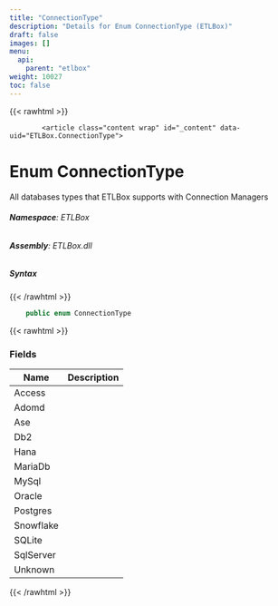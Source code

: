 ```yaml
---
title: "ConnectionType"
description: "Details for Enum ConnectionType (ETLBox)"
draft: false
images: []
menu:
  api:
    parent: "etlbox"
weight: 10027
toc: false
---
```


{{< rawhtml >}}

            <article class="content wrap" id="_content" data-uid="ETLBox.ConnectionType">
  <h1 id="ETLBox_ConnectionType" data-uid="ETLBox.ConnectionType" class="text-break">Enum ConnectionType
</h1>
  <div class="markdown level0 summary"><p>All databases types that ETLBox supports with Connection Managers</p>
</div>
  <div class="markdown level0 conceptual"></div>
<h6><strong>Namespace</strong>: ETLBox</h6>
  <h6><strong>Assembly</strong>: ETLBox.dll</h6>
  <h5 id="ETLBox_ConnectionType_syntax">Syntax</h5>
{{< /rawhtml >}}

```C#
    public enum ConnectionType
```

{{< rawhtml >}}
  <h3 id="fields">Fields
</h3>
  <table class="table table-bordered table-striped table-condensed">
    <thead>
      <tr>
        <th>Name</th>
        <th>Description</th>
      </tr>
    <thead>
    <tbody>
      <tr>
        <td id="ETLBox_ConnectionType_Access">Access</td>
        <td></td>
      </tr>
      <tr>
        <td id="ETLBox_ConnectionType_Adomd">Adomd</td>
        <td></td>
      </tr>
      <tr>
        <td id="ETLBox_ConnectionType_Ase">Ase</td>
        <td></td>
      </tr>
      <tr>
        <td id="ETLBox_ConnectionType_Db2">Db2</td>
        <td></td>
      </tr>
      <tr>
        <td id="ETLBox_ConnectionType_Hana">Hana</td>
        <td></td>
      </tr>
      <tr>
        <td id="ETLBox_ConnectionType_MariaDb">MariaDb</td>
        <td></td>
      </tr>
      <tr>
        <td id="ETLBox_ConnectionType_MySql">MySql</td>
        <td></td>
      </tr>
      <tr>
        <td id="ETLBox_ConnectionType_Oracle">Oracle</td>
        <td></td>
      </tr>
      <tr>
        <td id="ETLBox_ConnectionType_Postgres">Postgres</td>
        <td></td>
      </tr>
      <tr>
        <td id="ETLBox_ConnectionType_Snowflake">Snowflake</td>
        <td></td>
      </tr>
      <tr>
        <td id="ETLBox_ConnectionType_SQLite">SQLite</td>
        <td></td>
      </tr>
      <tr>
        <td id="ETLBox_ConnectionType_SqlServer">SqlServer</td>
        <td></td>
      </tr>
      <tr>
        <td id="ETLBox_ConnectionType_Unknown">Unknown</td>
        <td></td>
      </tr>
    </tbody>
  </thead></thead></table>

{{< /rawhtml >}}
